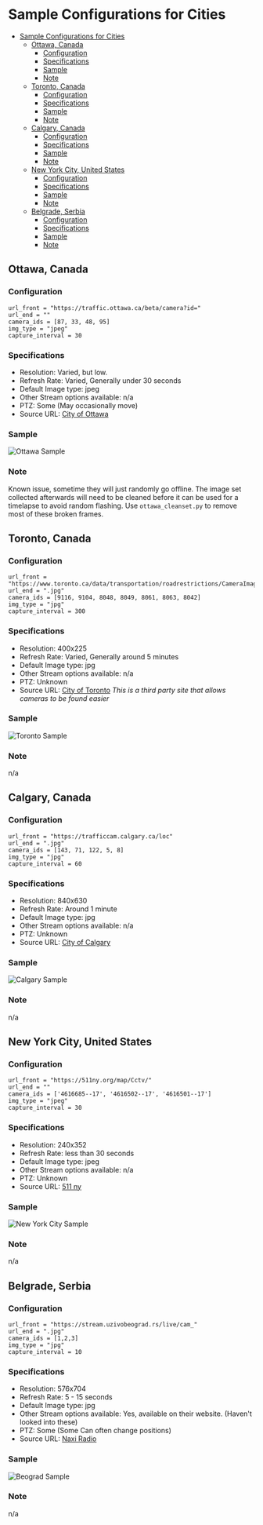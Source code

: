 # Sample Configurations for Cities
- [Sample Configurations for Cities](#sample-configurations-for-cities)
  - [Ottawa, Canada](#ottawa-canada)
    - [Configuration](#configuration)
    - [Specifications](#specifications)
    - [Sample](#sample)
    - [Note](#note)
  - [Toronto, Canada](#toronto-canada)
    - [Configuration](#configuration-1)
    - [Specifications](#specifications-1)
    - [Sample](#sample-1)
    - [Note](#note-1)
  - [Calgary, Canada](#calgary-canada)
    - [Configuration](#configuration-2)
    - [Specifications](#specifications-2)
    - [Sample](#sample-2)
    - [Note](#note-2)
  - [New York City, United States](#new-york-city-united-states)
    - [Configuration](#configuration-3)
    - [Specifications](#specifications-3)
    - [Sample](#sample-3)
    - [Note](#note-3)
  - [Belgrade, Serbia](#belgrade-serbia)
    - [Configuration](#configuration-4)
    - [Specifications](#specifications-4)
    - [Sample](#sample-4)
    - [Note](#note-4)



## Ottawa, Canada
### Configuration 
```
url_front = "https://traffic.ottawa.ca/beta/camera?id="
url_end = ""
camera_ids = [87, 33, 48, 95]
img_type = "jpeg"
capture_interval = 30 
```
### Specifications
 * Resolution: Varied, but low.
 * Refresh Rate: Varied, Generally under 30 seconds
 * Default Image type: jpeg
 * Other Stream options available: n/a
 * PTZ: Some (May occasionally move)
 * Source URL: [City of Ottawa](https://traffic.ottawa.ca/map/)
### Sample
![Ottawa Sample](samples/ottawa-canada1.gif)
### Note
 Known issue, sometime they will just randomly go offline. The image set collected afterwards will need to be cleaned before it can be used for a timelapse to avoid random flashing. Use `ottawa_cleanset.py` to remove most of these broken frames.




## Toronto, Canada
### Configuration 
```
url_front = "https://www.toronto.ca/data/transportation/roadrestrictions/CameraImages/loc"
url_end = ".jpg"
camera_ids = [9116, 9104, 8048, 8049, 8061, 8063, 8042]
img_type = "jpg"
capture_interval = 300 
```
### Specifications
 * Resolution: 400x225
 * Refresh Rate: Varied, Generally around 5 minutes 
 * Default Image type: jpg
 * Other Stream options available: n/a
 * PTZ: Unknown
 * Source URL: [City of Toronto](https://gtaupdate.com/traffic/) *This is a third party site that allows cameras to be found easier*
### Sample
![Toronto Sample](samples/toronto-canada1.gif)
### Note
n/a

## Calgary, Canada
### Configuration 
```
url_front = "https://trafficcam.calgary.ca/loc"
url_end = ".jpg"
camera_ids = [143, 71, 122, 5, 8]
img_type = "jpg"
capture_interval = 60 
```
### Specifications
 * Resolution: 840x630
 * Refresh Rate: Around 1 minute
 * Default Image type: jpg
 * Other Stream options available: n/a
 * PTZ: Unknown
 * Source URL: [City of Calgary](https://trafficcam.calgary.ca)
### Sample
![Calgary Sample](samples/calgary-canada1.gif)
### Note
n/a


## New York City, United States
### Configuration 
```
url_front = "https://511ny.org/map/Cctv/"
url_end = ""
camera_ids = ['4616685--17', '4616502--17', '4616501--17']
img_type = "jpeg"
capture_interval = 30 
```
### Specifications
 * Resolution: 240x352
 * Refresh Rate: less than 30 seconds
 * Default Image type: jpeg
 * Other Stream options available: n/a
 * PTZ: Unknown
 * Source URL: [511 ny](https://511ny.org/map/)
### Sample
![New York City Sample](samples/nyc-usa1.gif)
### Note
n/a


## Belgrade, Serbia
### Configuration 
```
url_front = "https://stream.uzivobeograd.rs/live/cam_"
url_end = ".jpg"
camera_ids = [1,2,3]
img_type = "jpg"
capture_interval = 10
```
### Specifications
 * Resolution: 576x704
 * Refresh Rate: 5 - 15 seconds 
 * Default Image type: jpg
 * Other Stream options available: Yes, available on their website. (Haven't looked into these)
 * PTZ: Some (Some Can often change positions)
 * Source URL: [Naxi Radio](https://www.naxi.rs/kamere)
### Sample
![Beograd Sample](samples/beograd-serbia1.gif)
### Note
n/a